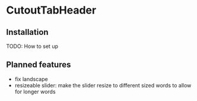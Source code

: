 # CutoutTabHeader

## Installation
  TODO: How to set up

## Planned features
  - fix landscape
  - resizeable slider: make the slider resize to different sized words to allow for longer words
